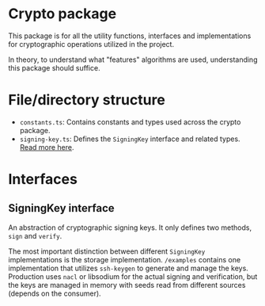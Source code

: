 # Crypto package

This package is for all the utility functions, interfaces and implementations for cryptographic operations utilized in the project.

In theory, to understand what "features" algorithms are used, understanding this package should suffice.

# File/directory structure

- `constants.ts`: Contains constants and types used across the crypto package.
- `signing-key.ts`: Defines the `SigningKey` interface and related types. [Read more here](#signingkey-interface).

# Interfaces

## SigningKey interface

An abstraction of cryptographic signing keys. It only defines two methods, `sign` and `verify`.

The most important distinction between different `SigningKey` implementations is the storage implementation. `/examples` contains one implementation that utilizes `ssh-keygen` to generate and manage the keys. Production uses `nacl` or libsodium for the actual signing and verification, but the keys are managed in memory with seeds read from different sources (depends on the consumer).
